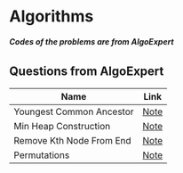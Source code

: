 # Algorithms
###### ***Codes of the problems are from AlgoExpert***
## Questions from AlgoExpert 
Name                       | Link
---------------------------|------
 Youngest Common Ancestor  |[Note](https://github.com/jinmountain/Algorithms/blob/master/algoExpert/youngestCommonAncestor.py)
 Min Heap Construction     |[Note](https://github.com/jinmountain/Algorithms/blob/master/algoExpert/minHeapConstruction.py)
 Remove Kth Node From End  |[Note](https://github.com/jinmountain/Algorithms/blob/master/algoExpert/removeKthNodeFromEnd.py)
 Permutations              |[Note](https://github.com/jinmountain/Algorithms/blob/master/algoExpert/permutations.py)